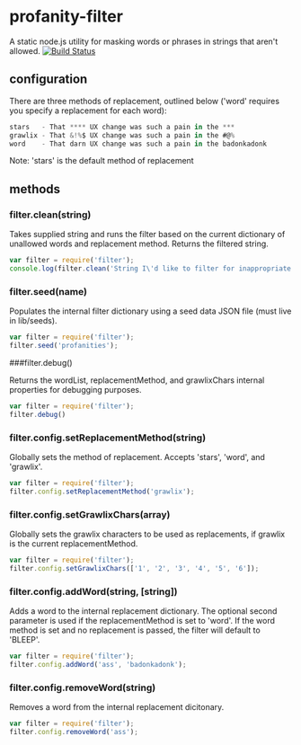 # profanity-filter

A static node.js utility for masking words or phrases in strings that aren't allowed. [![Build Status](https://travis-ci.org/jwils0n/profanity-filter.png)](https://travis-ci.org/jwils0n/profanity-filter)

## configuration

There are three methods of replacement, outlined below ('word' requires you specify a replacement for each word):

```javascript
stars   - That **** UX change was such a pain in the ***
grawlix - That &!%$ UX change was such a pain in the #@%
word    - That darn UX change was such a pain in the badonkadonk
```

Note: 'stars' is the default method of replacement

## methods

### filter.clean(string)

Takes supplied string and runs the filter based on the current dictionary of unallowed words and replacement method. Returns the filtered string.

```javascript
var filter = require('filter');
console.log(filter.clean('String I\'d like to filter for inappropriate words.'));
```

### filter.seed(name)

Populates the internal filter dictionary using a seed data JSON file (must live in lib/seeds).

```javascript
var filter = require('filter');
filter.seed('profanities');
```

###filter.debug()

Returns the wordList, replacementMethod, and grawlixChars internal properties for debugging purposes.

```javascript
var filter = require('filter');
filter.debug()
```

### filter.config.setReplacementMethod(string)

Globally sets the method of replacement. Accepts 'stars', 'word', and 'grawlix'.

```javascript
var filter = require('filter');
filter.config.setReplacementMethod('grawlix');
```

### filter.config.setGrawlixChars(array)

Globally sets the grawlix characters to be used as replacements, if grawlix is the current replacementMethod.

```javascript
var filter = require('filter');
filter.config.setGrawlixChars(['1', '2', '3', '4', '5', '6']);
```

### filter.config.addWord(string, [string])

Adds a word to the internal replacement dictionary. The optional second parameter is used if the replacementMethod is set to 'word'. If the word method is set and no replacement is passed, the filter will default to 'BLEEP'.

```javascript
var filter = require('filter');
filter.config.addWord('ass', 'badonkadonk');
```

### filter.config.removeWord(string)

Removes a word from the internal replacement dicitonary.

```javascript
var filter = require('filter');
filter.config.removeWord('ass');
```